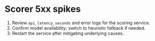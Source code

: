 # Scorer 5xx spikes

1. Review `api_latency_seconds` and error logs for the scoring service.
2. Confirm model availability; switch to heuristic fallback if needed.
3. Restart the service after mitigating underlying causes.
